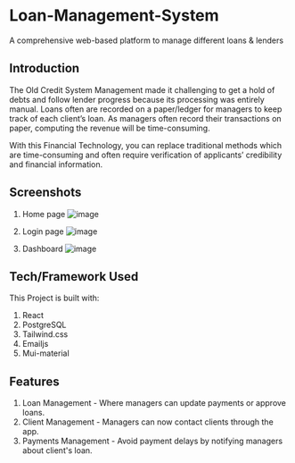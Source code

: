 # Loan-Management-System
A comprehensive web-based platform to manage different loans &amp; lenders 

## Introduction
The Old Credit System Management made it challenging to get a hold of debts and follow lender progress because its processing was entirely manual. Loans often are recorded on a paper/ledger for managers to keep track of each client’s loan. As managers often record their transactions on paper, computing the revenue will be time-consuming.

With this Financial Technology, you can replace traditional methods which are time-consuming and often require verification of applicants’ credibility and financial information.

## Screenshots
1) Home page
![image](https://user-images.githubusercontent.com/87902211/218363272-3eef627d-a1f3-42aa-89d1-0a5f1111b5cc.png)

2) Login page
![image](https://user-images.githubusercontent.com/87902211/218363351-dc0238e5-108e-45f3-867e-6812e1b024f1.png)

3) Dashboard
![image](https://user-images.githubusercontent.com/87902211/218363400-3264cfd5-cf78-4ee0-878d-8fb99fd93b19.png)


## Tech/Framework Used
This Project is built with:
1) React
2) PostgreSQL
2) Tailwind.css
3) Emailjs
4) Mui-material

## Features
1) Loan Management - Where managers can update payments or approve loans.
2) Client Management - Managers can now contact clients through the app.
3) Payments Management - Avoid payment delays by notifying managers about client's loan.










